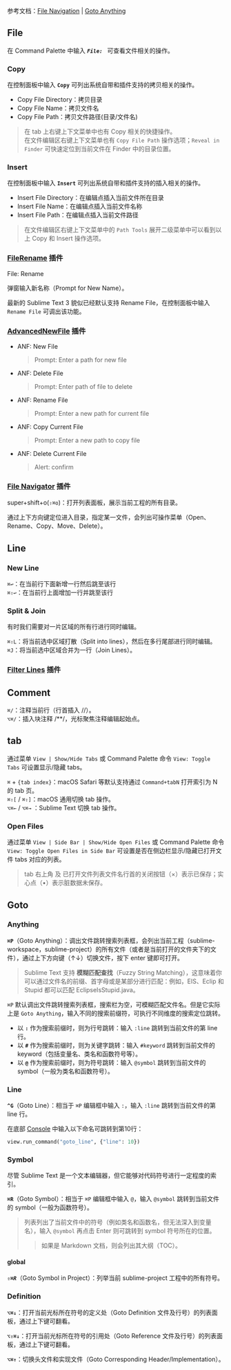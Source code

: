 参考文档：[File Navigation](http://docs.sublimetext.info/en/latest/file_management/file_navigation.html) | [Goto Anything](http://docs.sublimetext.info/en/latest/file_management/file_navigation.html#goto-anything)

## File

在 Command Palette 中输入 ***`File: `*** 可查看文件相关的操作。

### Copy

在控制面板中输入 **`Copy`** 可列出系统自带和插件支持的拷贝相关的操作。

- Copy File Directory：拷贝目录  
- Copy File Name：拷贝文件名  
- Copy File Path：拷贝文件路径(目录/文件名)  

> 在 tab 上右键上下文菜单中也有 Copy 相关的快捷操作。  
> 在文件编辑区右键上下文菜单也有 `Copy File Path` 操作选项；`Reveal in Finder` 可快速定位到当前文件在 Finder 中的目录位置。  

### Insert

在控制面板中输入 **`Insert`** 可列出系统自带和插件支持的插入相关的操作。

- Insert File Directory：在编辑点插入当前文件所在目录  
- Insert File Name：在编辑点插入当前文件名称  
- Insert File Path：在编辑点插入当前文件路径  

> 在文件编辑区右键上下文菜单中的 `Path Tools` 展开二级菜单中可以看到以上 Copy 和 Insert 操作选项。  

### [FileRename](https://packagecontrol.io/packages/File%20Rename) 插件

File: Rename

弹窗输入新名称（Prompt for New Name）。

最新的 Sublime Text 3 貌似已经默认支持 Rename File，在控制面板中输入 `Rename File` 可调出该功能。

### [AdvancedNewFile](https://github.com/skuroda/Sublime-AdvancedNewFile) 插件

- ANF: New File  
	> Prompt: Enter a path for new file  
- ANF: Delete File  
	> Prompt: Enter path of file to delete  
- ANF: Rename File  
	> Prompt: Enter a new path for current file  
- ANF: Copy Current File  
	> Prompt: Enter a new path to copy file  
- ANF: Delete Current File  
	> Alert: confirm  

### [File Navigator](https://github.com/csch0/SublimeText-File-Navigator) 插件

super+shift+o(`⇧⌘o`)：打开列表面板，展示当前工程的所有目录。

通过上下方向键定位进入目录，指定某一文件，会列出可操作菜单（Open、Rename、Copy、Move、Delete）。

## Line

### New Line

`⌘↩`：在当前行下面新增一行然后跳至该行  
`⌘⇧↩`：在当前行上面增加一行并跳至该行  

### Split & Join

有时我们需要对一片区域的所有行进行同时编辑。

`⌘⇧L`：将当前选中区域打散（Split into lines），然后在多行尾部进行同时编辑。  
`⌘J`：将当前选中区域合并为一行（Join Lines）。  

### [Filter Lines](https://packagecontrol.io/packages/Filter%20Lines) 插件

## Comment

`⌘/`：注释当前行（行首插入 //）。  
`⌥⌘/`：插入块注释 /**/，光标聚焦注释编辑起始点。  

## tab

通过菜单 `View | Show/Hide Tabs` 或 Command Palette 命令 `View: Toggle Tabs`  可设置显示/隐藏 tabs。

`⌘` + `{tab index}`：macOS Safari 等默认支持通过 `Command+tabN` 打开索引为 N 的 tab 页。  
`⌘⇧[` / `⌘⇧]`：macOS 通用切换 tab 操作。  
`⌥⌘←` / `⌥⌘→` ：Sublime Text 切换 tab 操作。  

### Open Files

通过菜单 `View | Side Bar | Show/Hide Open Files` 或 Command Palette 命令  `View: Toggle Open Files in Side Bar` 可设置是否在侧边栏显示/隐藏已打开文件 tabs 对应的列表。

> tab 右上角 及 已打开文件列表文件名行首的关闭按钮（×）表示已保存；实心点（•）表示脏数据未保存。

## Goto

### Anything

**`⌘P`**（Goto Anything）：调出文件跳转搜索列表框，会列出当前工程（sublime-workspace，sublime-project）的所有文件（或者是当前打开的文件夹下的文件），通过上下方向键（↑↓）切换文件，按下 enter 键即可打开。

> Sublime Text 支持 **模糊匹配查找**（Fuzzy String Matching），这意味着你可以通过文件名的前缀、首字母或是某部分进行匹配：例如，EIS、Eclip 和 Stupid 都可以匹配 EclipseIsStupid.java。

`⌘P` 默认调出文件跳转搜索列表框，搜索栏为空，可模糊匹配文件名。但是它实际上是 `Goto Anything`，输入不同的搜索前缀符，可执行不同维度的搜索定位跳转。

- 以 **`:`** 作为搜索前缀时，则为行号跳转：输入 `:line` 跳转到当前文件的第 line 行。  
- 以 **`#`** 作为搜索前缀时，则为关键字跳转：输入 `#keyword` 跳转到当前文件的  keyword（包括变量名、类名和函数符号等）。  
- 以 **`@`** 作为搜索前缀时，则为符号跳转：输入 `@symbol` 跳转到当前文件的 symbol（一般为类名和函数符号）。  

### Line

**`^G`**（Goto Line）：相当于 `⌘P` 编辑框中输入 `:`，输入 `:line` 跳转到当前文件的第 line 行。

在底部 [Console](http://docs.sublimetext.info/en/sublime-text-3/extensibility/commands.html) 中输入以下命名可跳转到第10行：

```python
view.run_command("goto_line", {"line": 10})
```

### Symbol

尽管 Sublime Text 是一个文本编辑器，但它能够对代码符号进行一定程度的索引。

**`⌘R`**（Goto Symbol）：相当于 `⌘P` 编辑框中输入 `@`，输入 `@symbol` 跳转到当前文件的 symbol（一般为函数符号）。

> 列表列出了当前文件中的符号（例如类名和函数名，但无法深入到变量名），输入 `@symbol` 再点击  Enter 则可跳转到 symbol 符号所在的位置。  
>> 如果是 Markdown  文档，则会列出其大纲（TOC）。  

#### global

***`⇧⌘R`***（Goto Symbol in Project）：列举当前 sublime-project 工程中的所有符号。

### Definition

**`⌥⌘↓`**：打开当前光标所在符号的定义处（Goto Definition 文件及行号）的列表面板，通过上下键可翻看。  

**`⌥⇧⌘↓`**：打开当前光标所在符号的引用处（Goto Reference 文件及行号）的列表面板，通过上下键可翻看。  

**`⌥⌘↑`**：切换头文件和实现文件（Goto Corresponding Header/Implementation）。  
